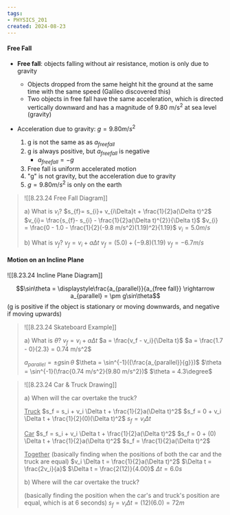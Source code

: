 ```yaml
---
tags:
- PHYSICS_201
created: 2024-08-23
---
```


#### Free Fall

- **Free fall**: objects falling without air resistance, motion is only due to gravity
  - Objects dropped from the same height hit the ground at the same time with the same speed (Galileo discovered this)
  - Two objects in free fall have the same acceleration, which is directed vertically downward and has a magnitude of 9.80 m/s<sup>2</sup> at sea level (gravity)

- Acceleration due to gravity: $g = 9.80 m/s^2$
  1. g is not the same as as $a_{free fall}$
  2. g is always positive, but $a_{free fall}$ is negative
     - $a_{free fall} = -g$
    3. Free fall is uniform accelerated motion
	4. "g" is not gravity, but the acceleration due to gravity
	 5. $g = 9.80 m/s^2$ is only on the earth

> ![[8.23.24 Free Fall Diagram]]
> 
> a) What is $v_i$?
> $s_{f}= s_{i}+ v_{i\Delta}t + \frac{1}{2}a(\Delta t)^2$
> $v_{i}= \frac{s_{f}- s_{i} - \frac{1}{2}a(\Delta t)^{2}}{\Delta t}$
> $v_{i} = \frac{0 - 1.0 - \frac{1}{2}(-9.8 m/s^2)(1.19)^2}{1.19}$
> $v_{i} = 5.0 m/s$
> 
> b) What is $v_f$?
> $v_{f} = v_{i} + a\Delta t$
> $v_{f}=(5.0)+(-9.8)(1.19)$
> $v_{f}=-6.7 m/s$

#### Motion on an Incline Plane

![[8.23.24 Incline Plane Diagram]]

$$\sin\theta = \displaystyle\frac{a_{parallel}}{a_{free fall}} \rightarrow a_{parallel} = \pm g\sin\theta$$
(g is positive if the object is stationary or moving downwards, and negative if moving upwards)

> ![[8.23.24 Skateboard Example]]
> 
> a) What is $\theta$?
> $v_{f}= v_{i}+a\Delta t$
> $a = \frac{v_f - v_i}{\Delta t}$
> $a = \frac{1.7 - 0}{2.3} = 0.74 m/s^2$
> 
> $a_{parallel} = \pm g\sin\theta$
> $\theta = \sin^{-1}({\frac{a_{parallel}}{g}})$
> $\theta = \sin^{-1}(\frac{0.74 m/s^2}{9.80 m/s^2})$
> $\theta = 4.3\degree$

> ![[8.23.24 Car & Truck Drawing]]
> 
> a) When will the car overtake the truck?
> 
> <u>Truck</u>
> $s_f = s_i + v_i \Delta t + \frac{1}{2}a(\Delta t)^2$
> $s_f = 0 + v_i \Delta t + \frac{1}{2}(0)(\Delta t)^2$
> $s_f = v_i \Delta t$
> 
> <u>Car</u>
> $s_f = s_i + v_i \Delta t + \frac{1}{2}a(\Delta t)^2$
> $s_f = 0 + (0) \Delta t + \frac{1}{2}a(\Delta t)^2$
> $s_f = \frac{1}{2}a(\Delta t)^2$
> 
> <u>Together</u>
> (basically finding when the positions of both the car and the truck are equal)
> $v_i \Delta t = \frac{1}{2}a(\Delta t)^2$
> $\Delta t = \frac{2v_i}{a}$
> $\Delta t = \frac{2(12)}{4.00}$
> $\Delta t = 6.0 s$
> 
> b) Where will the car overtake the truck?
> 
> (basically finding the position when the car's and truck's position are equal, which is at 6 seconds)
> $s_f = v_i \Delta t = (12)(6.0) = 72 m$